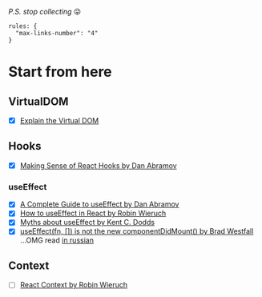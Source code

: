 *P.S. stop collecting* 😜
```
rules: {
  "max-links-number": "4"
}
```

# Start from here

## VirtualDOM
- [x] [Explain the Virtual DOM](./virtualDOM/virtualDOM.md)

## Hooks

- [x] [Making Sense of React Hooks by Dan Abramov](https://medium.com/@dan_abramov/making-sense-of-react-hooks-fdbde8803889)

### useEffect

- [x] [A Complete Guide to useEffect by Dan Abramov](https://overreacted.io/a-complete-guide-to-useeffect/)
- [x] [How to useEffect in React by Robin Wieruch](https://www.robinwieruch.de/react-useeffect-hook)
- [x] [Myths about useEffect by Kent C. Dodds](https://epicreact.dev/myths-about-useeffect/)
- [x] [useEffect(fn, []) is not the new componentDidMount() by Brad Westfall](https://reacttraining.com/blog/useEffect-is-not-the-new-componentDidMount/) ...OMG read [in russian](https://stasonmars.ru/javascript/useeffect-eto-ne-novyi-componentdidmount/)

## Context

- [ ] [React Context by Robin Wieruch](https://www.robinwieruch.de/react-context)
